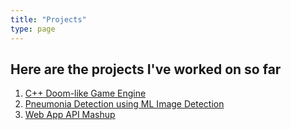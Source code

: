 ```yaml
---
title: "Projects"
type: page
---
```


## Here are the projects I've worked on so far

1. [C++ Doom-like Game Engine](Game-Engine)
2. [Pneumonia Detection using ML Image Detection](Pneumonia-Detection/)
3. [Web App API Mashup](API-Mashup)

